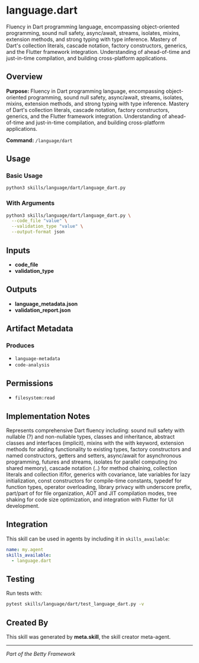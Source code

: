 # language.dart

Fluency in Dart programming language, encompassing object-oriented programming, sound null safety, async/await, streams, isolates, mixins, extension methods, and strong typing with type inference. Mastery of Dart's collection literals, cascade notation, factory constructors, generics, and the Flutter framework integration. Understanding of ahead-of-time and just-in-time compilation, and building cross-platform applications.

## Overview

**Purpose:** Fluency in Dart programming language, encompassing object-oriented programming, sound null safety, async/await, streams, isolates, mixins, extension methods, and strong typing with type inference. Mastery of Dart's collection literals, cascade notation, factory constructors, generics, and the Flutter framework integration. Understanding of ahead-of-time and just-in-time compilation, and building cross-platform applications.

**Command:** `/language/dart`

## Usage

### Basic Usage

```bash
python3 skills/language/dart/language_dart.py
```

### With Arguments

```bash
python3 skills/language/dart/language_dart.py \
  --code_file "value" \
  --validation_type "value" \
  --output-format json
```

## Inputs

- **code_file**
- **validation_type**

## Outputs

- **language_metadata.json**
- **validation_report.json**

## Artifact Metadata

### Produces

- `language-metadata`
- `code-analysis`

## Permissions

- `filesystem:read`

## Implementation Notes

Represents comprehensive Dart fluency including: sound null safety with nullable (?) and non-nullable types, classes and inheritance, abstract classes and interfaces (implicit), mixins with the with keyword, extension methods for adding functionality to existing types, factory constructors and named constructors, getters and setters, async/await for asynchronous programming, futures and streams, isolates for parallel computing (no shared memory), cascade notation (..) for method chaining, collection literals and collection if/for, generics with covariance, late variables for lazy initialization, const constructors for compile-time constants, typedef for function types, operator overloading, library privacy with underscore prefix, part/part of for file organization, AOT and JIT compilation modes, tree shaking for code size optimization, and integration with Flutter for UI development.

## Integration

This skill can be used in agents by including it in `skills_available`:

```yaml
name: my.agent
skills_available:
  - language.dart
```

## Testing

Run tests with:

```bash
pytest skills/language/dart/test_language_dart.py -v
```

## Created By

This skill was generated by **meta.skill**, the skill creator meta-agent.

---

*Part of the Betty Framework*
